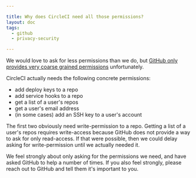 ```yaml
---

title: Why does CircleCI need all those permissions?
layout: doc
tags:
  - github
  - privacy-security

---
```


We would love to ask for less permissions than we do, but
[GitHub only provides very coarse grained permissions](http://developer.github.com/v3/oauth/#scopes)
unfortunately.

CircleCI actually needs the following concrete permissions:

*   add deploy keys to a repo
*   add service hooks to a repo
*   get a list of a user's repos
*   get a user's email address
*   (in some cases) add an SSH key to a user's account

The first two obviously need write-permission to a repo.
Getting a list of a user's repos requires write-access because GitHub does not provide a way to ask for only read-access.
If that were possible, then we could delay asking for write-permission until we actually needed it.

We feel strongly about only asking for the permissions we need, and have asked GitHub to help a number of times.
If you also feel strongly, please reach out to GitHub and tell them it's important to you.
